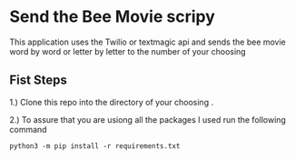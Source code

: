 # Send the Bee Movie scripy

This application uses the Twilio or textmagic api and sends the bee movie word by word or letter by letter to the number of your choosing

## Fist Steps

1.) Clone this repo into the directory of your choosing .

2.) To assure that you are usiong all the packages I used run the following command

```python3 -m pip install -r requirements.txt ```